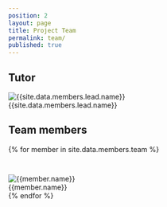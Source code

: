 ```yaml
---
position: 2
layout: page
title: Project Team
permalink: team/
published: true
---
```

## Tutor
<div class="row">
	<div class="col-md-4 col-md-offset-4">
		<div class="col-xs-12 text-center">
			<img class="img-responsive" src="{{site.data.members.lead.image}}" alt="{{site.data.members.lead.name}}"/>
		</div>
		<div class="col-xs-12 text-center">
			{{site.data.members.lead.name}}
		</div>
		<div class="col-xs-2 col-xs-offset-3">
			<a href="{{site.data.members.lead.twitter || '#'}}" target="_new"><i class="fa fa-twitter"></i></a>
		</div>
		<div class="col-xs-2">
			<a href="{{site.data.members.lead.github || '#'}}" target="_new"><i class="fa fa-github"></i></a>
		</div>
		<div class="col-xs-2">
			<a href="{{site.data.members.lead.linkedin || '#'}}" target="_new"><i class="fa fa-linkedin"></i></a>
		</div>
	</div>
</div>

## Team members
<div class="row">
	{% for member in site.data.members.team %}
		<div class="col-md-4 col-sm-6 col-xs-12" style="margin-top: 3em">
			<div class="row">
				<div class="col-xs-12 text-center">
					<img class="img-responsive" src="{{member.image}}" alt="{{member.name}}"/>
				</div>
				<div class="col-xs-12 text-center">
					{{member.name}}
				</div>
				<div class="col-xs-2 col-xs-offset-3">
					<a href="{{member.twitter || '#'}}" target="_new"><i class="fa fa-twitter"></i></a>
				</div>
				<div class="col-xs-2">
					<a href="{{member.github || '#'}}" target="_new"><i class="fa fa-github"></i></a>
				</div>
				<div class="col-xs-2">
					<a href="{{member.linkedin || '#'}}" target="_new"><i class="fa fa-linkedin"></i></a>
				</div>
			</div>
		</div>
	{% endfor %}
</div>
